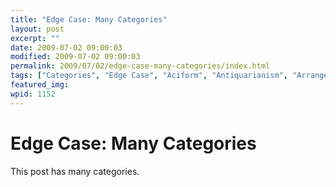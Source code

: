 ```yaml
---
title: "Edge Case: Many Categories"
layout: post
excerpt: ""
date: 2009-07-02 09:00:03
modified: 2009-07-02 09:00:03
permalink: 2009/07/02/edge-case-many-categories/index.html
tags: ["Categories", "Edge Case", "Aciform", "Antiquarianism", "Arrangement", "Asmodeus", "Broder", "Buying", "Cat A", "Cat B", "Cat C", "Championship", "Chastening", "Child 1", "Child 2", "Child Category 01", "Child Category 02", "Child Category 03", "Child Category 04", "Child Category 05", "Classic", "Clerkship", "Disinclination", "Disinfection", "Dispatch", "Echappee", "Edge Case", "Enphagy", "Equipollent", "Fatuity", "Foo A", "Foo A", "Foo Parent", "Gaberlunzie", "Grandchild Category", "Illtempered", "Insubordination", "Lender", "Markup", "Media", "Monosyllable", "Packthread", "Palter", "Papilionaceous", "Parent", "Parent Category", "Personable", "Post Formats", "Propylaeum", "Pustule", "Quartern", "Scholarship", "Selfconvicted", "Showshoe", "Sloyd", "Sub", "Sublunary", "Tamtam", "Unpublished", "Weakhearted", "Ween", "Wellhead", "Wellintentioned", "Whetstone", "Years"]
featured_img: 
wpid: 1152
---
```


# Edge Case: Many Categories

This post has many categories.